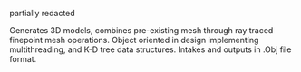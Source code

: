 partially redacted

Generates 3D models, combines pre-existing mesh through ray traced finepoint mesh operations. Object oriented in design implementing multithreading, and K-D tree data structures. Intakes and outputs in .Obj file format.
